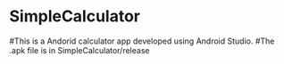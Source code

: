 # SimpleCalculator

#This is a Andorid calculator app developed using Android Studio. 
#The .apk file is in SimpleCalculator/release
